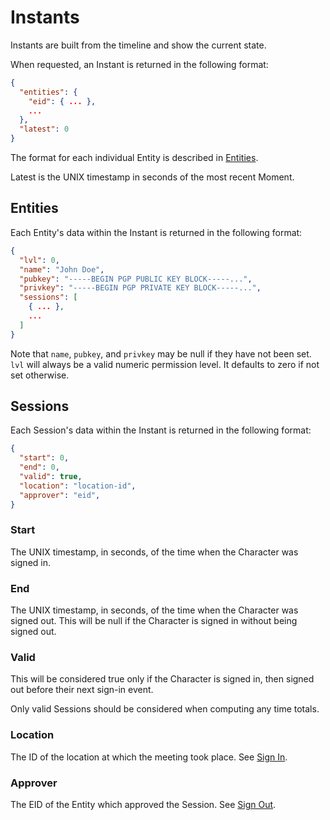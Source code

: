 # Instants
Instants are built from the timeline and show the current state.

When requested, an Instant is returned in the following format:
```json
{
  "entities": {
    "eid": { ... },
    ...
  },
  "latest": 0
}
```
The format for each individual Entity is described in [Entities](#entities).

Latest is the UNIX timestamp in seconds of the most recent Moment.

## Entities
Each Entity's data within the Instant is returned in the following format:
```json
{
  "lvl": 0,
  "name": "John Doe",
  "pubkey": "-----BEGIN PGP PUBLIC KEY BLOCK-----...",
  "privkey": "-----BEGIN PGP PRIVATE KEY BLOCK-----...",
  "sessions": [
    { ... },
    ...
  ]
}
```
Note that `name`, `pubkey`, and `privkey` may be null if they have not been set.
`lvl` will always be a valid numeric permission level. It defaults to zero if not set otherwise.

## Sessions
Each Session's data within the Instant is returned in the following format:
```json
{
  "start": 0,
  "end": 0,
  "valid": true,
  "location": "location-id",
  "approver": "eid",
}
```

### Start
The UNIX timestamp, in seconds, of the time when the Character was signed in.

### End
The UNIX timestamp, in seconds, of the time when the Character was signed out.
This will be null if the Character is signed in without being signed out.

### Valid
This will be considered true only if the Character is signed in,
then signed out before their next sign-in event.

Only valid Sessions should be considered when computing any time totals.

### Location
The ID of the location at which the meeting took place. See [Sign In](moments.md#sign-in).

### Approver
The EID of the Entity which approved the Session. See [Sign Out](moments.md#sign-out).